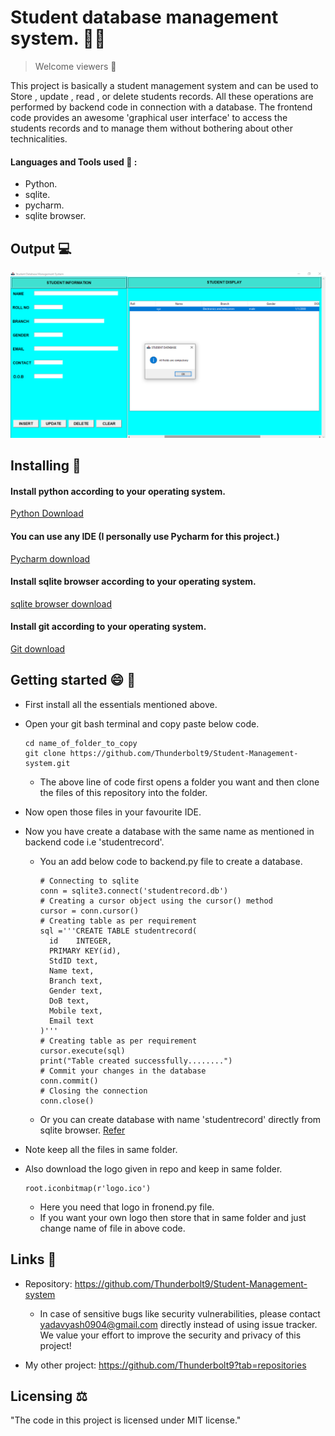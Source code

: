 # Student database management system. 🧑‍💻
> Welcome viewers 🙂

This project is basically a student management system and can be used to Store , update , read , or delete students records. All these operations are performed by backend code
in connection with a database. The frontend code provides an awesome  'graphical user interface' to access the students records and to manage them without bothering about other technicalities.
#### Languages and Tools used 🔧 :
- Python.
- sqlite.
- pycharm.
- sqlite browser.

## Output 💻

![GUI](Output.PNG)

## Installing 💾 

#### Install python according to your operating system.
[Python Download](https://www.python.org/downloads/)
#### You can use any IDE (I personally use Pycharm for this project.)
[Pycharm download](https://www.jetbrains.com/pycharm/download/#section=windows)
#### Install sqlite browser according to your operating system.
[sqlite browser download](https://sqlitebrowser.org/dl/)
#### Install git according to your operating system.
[Git download](https://git-scm.com/downloads)

## Getting started 😄 📑
- First install all the essentials mentioned above.
- Open your git bash terminal and copy paste below code.
  ```
  cd name_of_folder_to_copy
  git clone https://github.com/Thunderbolt9/Student-Management-system.git
  ```
  - The above line of code first opens a folder you want and then clone the files of this repository into the folder.

- Now open those files in your favourite IDE.
- Now you have create a database with the same name as mentioned in backend code i.e 'studentrecord'.
  - You an add below code to backend.py file to create a database.
    ```
    # Connecting to sqlite
    conn = sqlite3.connect('studentrecord.db')
    # Creating a cursor object using the cursor() method
    cursor = conn.cursor()
    # Creating table as per requirement
    sql ='''CREATE TABLE studentrecord(
      id	INTEGER,
	  PRIMARY KEY(id),
      StdID text,
      Name text,
      Branch text,
      Gender text,
      DoB text,
      Mobile text,
      Email text
    )'''
    # Creating table as per requirement
    cursor.execute(sql)
    print("Table created successfully........")
    # Commit your changes in the database
    conn.commit()
    # Closing the connection
    conn.close()
    ```
  - Or you can create database with name 'studentrecord' directly from sqlite browser. [Refer](https://youtu.be/YLOZpYAYPLQ)
- Note keep all the files in same folder.
- Also download the logo given in repo and keep in same folder.
  ```
  root.iconbitmap(r'logo.ico')
  ```
  - Here you need that logo in fronend.py file.
  - If you want your own logo then store that in same folder and just change name of file in above code.

## Links 🔗

- Repository: https://github.com/Thunderbolt9/Student-Management-system
  - In case of sensitive bugs like security vulnerabilities, please contact
    yadavyash0904@gmail.com directly instead of using issue tracker. We value your effort
    to improve the security and privacy of this project!

- My other project:
https://github.com/Thunderbolt9?tab=repositories

## Licensing ⚖️ 

"The code in this project is licensed under MIT license."
